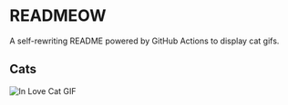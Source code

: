 # READMEOW

A self-rewriting README powered by GitHub Actions to display cat gifs.

## Cats

![In Love Cat GIF](https://media3.giphy.com/media/MDJ9IbxxvDUQM/200.gif?cid=9acd02dako3kyzevwigpvb0x59bqlc964wrfcl1jsfyun35m&ep=v1_gifs_search&rid=200.gif&ct=g)
